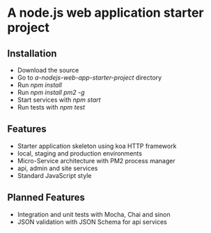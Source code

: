 # A node.js web application starter project

## Installation
- Download the source
- Go to *a-nodejs-web-app-starter-project* directory
- Run *npm install*
- Run *npm install pm2 -g*
- Start services with *npm start*
- Run tests with *npm test*

## Features
- Starter application skeleton using koa HTTP framework
- local, staging and production environments
- Micro-Service architecture with PM2 process manager
- api, admin and site services
- Standard JavaScript style

## Planned Features
- Integration and unit tests with Mocha, Chai and sinon
- JSON validation with JSON Schema for api services
